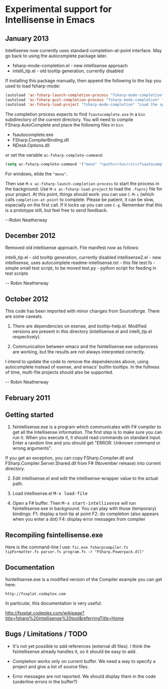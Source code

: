# Experimental support for Intellisense in Emacs

## January 2013

Intellisense now currently uses standard completion-at-point interface. May go back to using the autocomplete package later.

* fsharp-mode-completion.el  - new intellisense approach
* intelli_tip.el             - old tooltip generation, currently disabled

If installing this package manually, then append the following to the lisp you used to load fsharp-mode:

```lisp
(autoload 'ac-fsharp-launch-completion-process "fsharp-mode-completion" "Launch the completion process" t)
(autoload 'ac-fsharp-quit-completion-process "fsharp-mode-completion" "Quit the completion process" t)
(autoload 'ac-fsharp-load-project "fsharp-mode-completion" "Load the specified F# project" t)
```

The completion process expects to find `fsautocomplete.exe` in a `bin` subdirectory of the current directory. You will need to compile FSharp.AutoComplete and place the following files in `bin`:

* fsautocomplete.exe
* FSharp.CompilerBinding.dll
* NDesk.Options.dll

or set the variable `ac-fsharp-complete-command`:

```lisp
(setq ac-fsharp-complete-command '("mono" "<path>/<to>/<it>/fsautocomplete.exe"))
```

For windows, elide the `"mono"`.

Then use `M-x ac-fsharp-launch-completion-process` to start the process in the background. Use `M-x ac-fsharp-load-project` to load the `.fsproj` file for your project. At this point, things should work: you can use `C-M-i` (which calls `completion-at-point` to complete. Please be patient, it can be slow, especially on the first call. If it locks up you can use `C-g`. Remember that this is a prototype still, but feel free to send feedback.

--Robin Neatherway

## December 2012

Removed old intellisense approach. File manifest now as follows:

intelli_tip.el             - old tooltip generation, currently disabled
intellisense2.el           - new intellisense, uses autocomplete
readme-intellisense.txt    - this file
test.fs                    - simple small test script, to be moved
test.py                    - python script for feeding in test scripts

-- Robin Neatherway


## October 2012

This code has been imported with minor changes from Sourceforge. There are some caveats.

1. There are dependencies on esense, and tooltip-help.el. Modified versions are present in this directory (intellisense.el and intelli_tip.el respectively).

2. Communication between emacs and the fsintellisense.exe subprocess are working, but the results are not always interpreted correctly.

I intend to update the code to remove the dependencies above, using autocomplete instead of esense, and emacs' builtin tooltips. In the fullness of time, multi-file projects should also be supported.

-- Robin Neatherway


## February 2011



## Getting started


1. fsintellisense.exe is a program which communicates with F# compiler to
get all the Intellisense information. The first step is to make sure you
can run it. When you execute it, it should read commands on standard
input. Enter a random line and you should get "ERROR: Unknown command or
wrong arguments".

If you get an exception, you can copy FSharp.Compiler.dll and
FSharp.Compiler.Server.Shared.dll from F# (November release) into current
directory.

2. Edit intellisense.el and edit the intellisense-wrapper value to the actual
path.

3. Load intellisense.el <kbd>M-x load-file</kbd>

4. Open a F# buffer. Then <kbd>M-x start-intellisense</kbd> will run
fsintellisense.exe in background. You can play with those (temporary)
bindings:
  F1: display a tool-tip at point
  F2: do completion (also appears when you enter a dot)
  F4: display error messages from compiler


## Recompiling fsintellisense.exe

Here is the command-line I use:
  `fsc.exe fsharpcompiler.fs tipFormatter.fs parser.fs program.fs -r "FSharp.Powerpack.dll"`



## Documentation

fsintellisense.exe is a modified version of the Compiler example you can
get here:

    http://fsxplat.codeplex.com

In particular, this documentation is very useful:

   http://fsxplat.codeplex.com/wikipage?title=fsharp%20intellisense%20tool&referringTitle=Home



## Bugs / Limitations / TODO

- It's not yet possible to add references (external dll files). I think
  the fsintellisense already handles it, so it should be easy to add.

- Completion works only on current buffer. We need a way to specify a
  project and give a list of source files.

- Error messages are not reported. We should display them in the code
  (underline errors in the buffer?)

